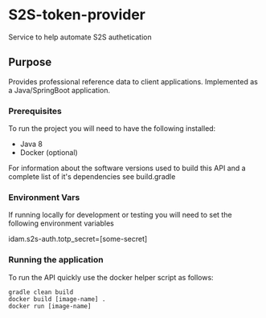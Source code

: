 # S2S-token-provider

Service to help automate S2S authetication

## Purpose

Provides professional reference data to client applications.  Implemented as a Java/SpringBoot application.

### Prerequisites

To run the project you will need to have the following installed:

* Java 8
* Docker (optional)

For information about the software versions used to build this API and a complete list of it's dependencies see build.gradle

### Environment Vars

If running locally for development or testing you will need to set the following environment variables

idam.s2s-auth.totp_secret=[some-secret]

### Running the application

To run the API quickly use the docker helper script as follows:


```
gradle clean build
docker build [image-name] .
docker run [image-name]
```